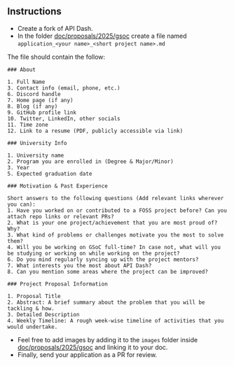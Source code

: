 ## Instructions

- Create a fork of API Dash.
- In the folder [doc/proposals/2025/gsoc](https://github.com/foss42/apidash/tree/main/doc/proposals/2025/gsoc) create a file named `application_<your name>_<short project name>.md`

The file should contain the follow:

```
### About 

1. Full Name
3. Contact info (email, phone, etc.)
6. Discord handle
7. Home page (if any)
8. Blog (if any)
9. GitHub profile link 
10. Twitter, LinkedIn, other socials
11. Time zone
12. Link to a resume (PDF, publicly accessible via link)

### University Info

1. University name
2. Program you are enrolled in (Degree & Major/Minor)
3. Year 
5. Expected graduation date

### Motivation & Past Experience

Short answers to the following questions (Add relevant links wherever you can):
1. Have you worked on or contributed to a FOSS project before? Can you attach repo links or relevant PRs? 
2. What is your one project/achievement that you are most proud of? Why?
3. What kind of problems or challenges motivate you the most to solve them?
4. Will you be working on GSoC full-time? In case not, what will you be studying or working on while working on the project?
6. Do you mind regularly syncing up with the project mentors?
7. What interests you the most about API Dash?
8. Can you mention some areas where the project can be improved?

### Project Proposal Information

1. Proposal Title
2. Abstract: A brief summary about the problem that you will be tackling & how.
3. Detailed Description
4. Weekly Timeline: A rough week-wise timeline of activities that you would undertake.

```

- Feel free to add images by adding it to the `images` folder inside [doc/proposals/2025/gsoc](https://github.com/foss42/apidash/tree/main/doc/proposals/2025/gsoc) and linking it to your doc.
- Finally, send your application as a PR for review.
